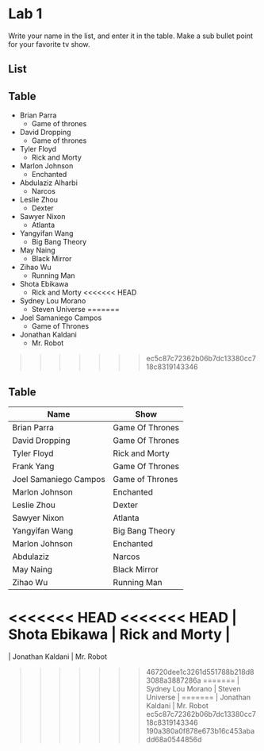 # Lab 1
Write your name in the list, and enter it in the table. Make a sub bullet point for your favorite tv show.

## List
 
## Table
* Brian Parra
  * Game of thrones
* David Dropping
  * Game of thrones
* Tyler Floyd
    * Rick and Morty
* Marlon Johnson
    * Enchanted
* Abdulaziz Alharbi
  * Narcos
* Leslie Zhou
    * Dexter
* Sawyer Nixon
  * Atlanta
* Yangyifan Wang
  * Big Bang Theory
* May Naing
    * Black Mirror
* Zihao Wu
  * Running Man
* Shota Ebikawa
  * Rick and Morty
<<<<<<< HEAD
* Sydney Lou Morano
  * Steven Universe
=======
* Joel Samaniego Campos
  * Game of Thrones
* Jonathan Kaldani 
  * Mr. Robot 
>>>>>>> ec5c87c72362b06b7dc13380cc718c8319143346
 
## Table
| Name | Show|
| ------------- | ------------- |
| Brian Parra     | Game Of Thrones|
| David Dropping     | Game Of Thrones|
| Tyler Floyd | Rick and Morty|
| Frank Yang     | Game Of Thrones|
|Joel Samaniego Campos | Game of Thrones|
| Marlon Johnson | Enchanted |
| Leslie Zhou | Dexter |
| Sawyer Nixon | Atlanta|
| Yangyifan Wang | Big Bang Theory |
| Marlon Johnson | Enchanted | 
| Abdulaziz | Narcos |
| May Naing | Black Mirror |
| Zihao Wu | Running Man |
<<<<<<< HEAD
<<<<<<< HEAD
| Shota Ebikawa | Rick and Morty |
=======
| Jonathan Kaldani | Mr. Robot
>>>>>>> 46720dee1c3261d551788b218d83088a3887286a
=======
| Sydney Lou Morano | Steven Universe |
=======
| Jonathan Kaldani | Mr. Robot
>>>>>>> ec5c87c72362b06b7dc13380cc718c8319143346
>>>>>>> 190a380a0f878e673b16c453abadd68a0544856d
